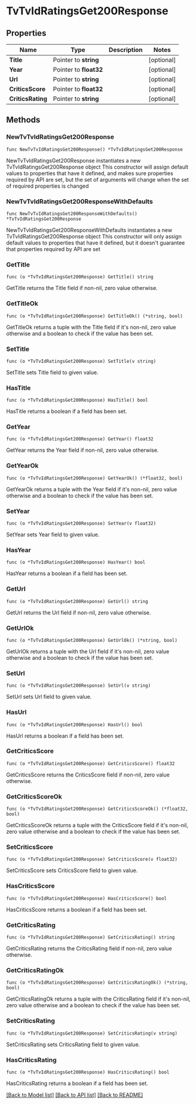 # TvTvIdRatingsGet200Response

## Properties

Name | Type | Description | Notes
------------ | ------------- | ------------- | -------------
**Title** | Pointer to **string** |  | [optional] 
**Year** | Pointer to **float32** |  | [optional] 
**Url** | Pointer to **string** |  | [optional] 
**CriticsScore** | Pointer to **float32** |  | [optional] 
**CriticsRating** | Pointer to **string** |  | [optional] 

## Methods

### NewTvTvIdRatingsGet200Response

`func NewTvTvIdRatingsGet200Response() *TvTvIdRatingsGet200Response`

NewTvTvIdRatingsGet200Response instantiates a new TvTvIdRatingsGet200Response object
This constructor will assign default values to properties that have it defined,
and makes sure properties required by API are set, but the set of arguments
will change when the set of required properties is changed

### NewTvTvIdRatingsGet200ResponseWithDefaults

`func NewTvTvIdRatingsGet200ResponseWithDefaults() *TvTvIdRatingsGet200Response`

NewTvTvIdRatingsGet200ResponseWithDefaults instantiates a new TvTvIdRatingsGet200Response object
This constructor will only assign default values to properties that have it defined,
but it doesn't guarantee that properties required by API are set

### GetTitle

`func (o *TvTvIdRatingsGet200Response) GetTitle() string`

GetTitle returns the Title field if non-nil, zero value otherwise.

### GetTitleOk

`func (o *TvTvIdRatingsGet200Response) GetTitleOk() (*string, bool)`

GetTitleOk returns a tuple with the Title field if it's non-nil, zero value otherwise
and a boolean to check if the value has been set.

### SetTitle

`func (o *TvTvIdRatingsGet200Response) SetTitle(v string)`

SetTitle sets Title field to given value.

### HasTitle

`func (o *TvTvIdRatingsGet200Response) HasTitle() bool`

HasTitle returns a boolean if a field has been set.

### GetYear

`func (o *TvTvIdRatingsGet200Response) GetYear() float32`

GetYear returns the Year field if non-nil, zero value otherwise.

### GetYearOk

`func (o *TvTvIdRatingsGet200Response) GetYearOk() (*float32, bool)`

GetYearOk returns a tuple with the Year field if it's non-nil, zero value otherwise
and a boolean to check if the value has been set.

### SetYear

`func (o *TvTvIdRatingsGet200Response) SetYear(v float32)`

SetYear sets Year field to given value.

### HasYear

`func (o *TvTvIdRatingsGet200Response) HasYear() bool`

HasYear returns a boolean if a field has been set.

### GetUrl

`func (o *TvTvIdRatingsGet200Response) GetUrl() string`

GetUrl returns the Url field if non-nil, zero value otherwise.

### GetUrlOk

`func (o *TvTvIdRatingsGet200Response) GetUrlOk() (*string, bool)`

GetUrlOk returns a tuple with the Url field if it's non-nil, zero value otherwise
and a boolean to check if the value has been set.

### SetUrl

`func (o *TvTvIdRatingsGet200Response) SetUrl(v string)`

SetUrl sets Url field to given value.

### HasUrl

`func (o *TvTvIdRatingsGet200Response) HasUrl() bool`

HasUrl returns a boolean if a field has been set.

### GetCriticsScore

`func (o *TvTvIdRatingsGet200Response) GetCriticsScore() float32`

GetCriticsScore returns the CriticsScore field if non-nil, zero value otherwise.

### GetCriticsScoreOk

`func (o *TvTvIdRatingsGet200Response) GetCriticsScoreOk() (*float32, bool)`

GetCriticsScoreOk returns a tuple with the CriticsScore field if it's non-nil, zero value otherwise
and a boolean to check if the value has been set.

### SetCriticsScore

`func (o *TvTvIdRatingsGet200Response) SetCriticsScore(v float32)`

SetCriticsScore sets CriticsScore field to given value.

### HasCriticsScore

`func (o *TvTvIdRatingsGet200Response) HasCriticsScore() bool`

HasCriticsScore returns a boolean if a field has been set.

### GetCriticsRating

`func (o *TvTvIdRatingsGet200Response) GetCriticsRating() string`

GetCriticsRating returns the CriticsRating field if non-nil, zero value otherwise.

### GetCriticsRatingOk

`func (o *TvTvIdRatingsGet200Response) GetCriticsRatingOk() (*string, bool)`

GetCriticsRatingOk returns a tuple with the CriticsRating field if it's non-nil, zero value otherwise
and a boolean to check if the value has been set.

### SetCriticsRating

`func (o *TvTvIdRatingsGet200Response) SetCriticsRating(v string)`

SetCriticsRating sets CriticsRating field to given value.

### HasCriticsRating

`func (o *TvTvIdRatingsGet200Response) HasCriticsRating() bool`

HasCriticsRating returns a boolean if a field has been set.


[[Back to Model list]](../README.md#documentation-for-models) [[Back to API list]](../README.md#documentation-for-api-endpoints) [[Back to README]](../README.md)


